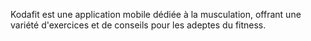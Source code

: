 Kodafit est une application mobile dédiée à la musculation, offrant une variété d'exercices et de conseils pour les adeptes du fitness.
